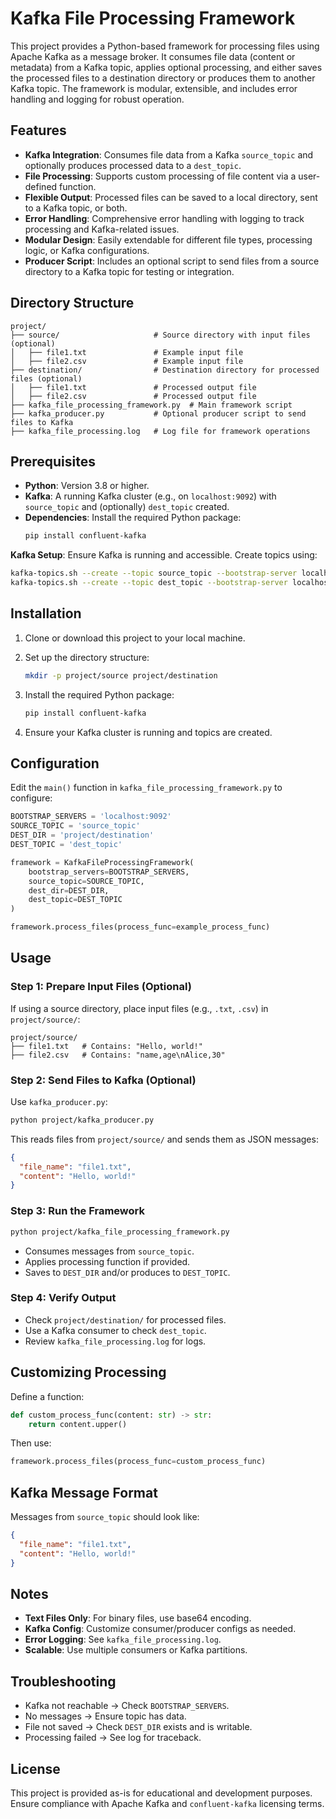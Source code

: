 # Kafka File Processing Framework

This project provides a Python-based framework for processing files using Apache Kafka as a message broker. It consumes file data (content or metadata) from a Kafka topic, applies optional processing, and either saves the processed files to a destination directory or produces them to another Kafka topic. The framework is modular, extensible, and includes error handling and logging for robust operation.

## Features
- **Kafka Integration**: Consumes file data from a Kafka `source_topic` and optionally produces processed data to a `dest_topic`.
- **File Processing**: Supports custom processing of file content via a user-defined function.
- **Flexible Output**: Processed files can be saved to a local directory, sent to a Kafka topic, or both.
- **Error Handling**: Comprehensive error handling with logging to track processing and Kafka-related issues.
- **Modular Design**: Easily extendable for different file types, processing logic, or Kafka configurations.
- **Producer Script**: Includes an optional script to send files from a source directory to a Kafka topic for testing or integration.

## Directory Structure
```
project/
├── source/                     # Source directory with input files (optional)
│   ├── file1.txt               # Example input file
│   ├── file2.csv               # Example input file
├── destination/                # Destination directory for processed files (optional)
│   ├── file1.txt               # Processed output file
│   ├── file2.csv               # Processed output file
├── kafka_file_processing_framework.py  # Main framework script
├── kafka_producer.py           # Optional producer script to send files to Kafka
├── kafka_file_processing.log   # Log file for framework operations
```

## Prerequisites
- **Python**: Version 3.8 or higher.
- **Kafka**: A running Kafka cluster (e.g., on `localhost:9092`) with `source_topic` and (optionally) `dest_topic` created.
- **Dependencies**: Install the required Python package:
  ```bash
  pip install confluent-kafka
  ```

**Kafka Setup**: Ensure Kafka is running and accessible. Create topics using:

```bash
kafka-topics.sh --create --topic source_topic --bootstrap-server localhost:9092 --partitions 1 --replication-factor 1
kafka-topics.sh --create --topic dest_topic --bootstrap-server localhost:9092 --partitions 1 --replication-factor 1
```

## Installation

1. Clone or download this project to your local machine.
2. Set up the directory structure:

   ```bash
   mkdir -p project/source project/destination
   ```

3. Install the required Python package:

   ```bash
   pip install confluent-kafka
   ```

4. Ensure your Kafka cluster is running and topics are created.

## Configuration

Edit the `main()` function in `kafka_file_processing_framework.py` to configure:

```python
BOOTSTRAP_SERVERS = 'localhost:9092'
SOURCE_TOPIC = 'source_topic'
DEST_DIR = 'project/destination'
DEST_TOPIC = 'dest_topic'

framework = KafkaFileProcessingFramework(
    bootstrap_servers=BOOTSTRAP_SERVERS,
    source_topic=SOURCE_TOPIC,
    dest_dir=DEST_DIR,
    dest_topic=DEST_TOPIC
)

framework.process_files(process_func=example_process_func)
```

## Usage

### Step 1: Prepare Input Files (Optional)

If using a source directory, place input files (e.g., `.txt`, `.csv`) in `project/source/`:

```
project/source/
├── file1.txt   # Contains: "Hello, world!"
├── file2.csv   # Contains: "name,age\nAlice,30"
```

### Step 2: Send Files to Kafka (Optional)

Use `kafka_producer.py`:

```bash
python project/kafka_producer.py
```

This reads files from `project/source/` and sends them as JSON messages:

```json
{
  "file_name": "file1.txt",
  "content": "Hello, world!"
}
```

### Step 3: Run the Framework

```bash
python project/kafka_file_processing_framework.py
```

- Consumes messages from `source_topic`.
- Applies processing function if provided.
- Saves to `DEST_DIR` and/or produces to `DEST_TOPIC`.

### Step 4: Verify Output

- Check `project/destination/` for processed files.
- Use a Kafka consumer to check `dest_topic`.
- Review `kafka_file_processing.log` for logs.

## Customizing Processing

Define a function:

```python
def custom_process_func(content: str) -> str:
    return content.upper()
```

Then use:

```python
framework.process_files(process_func=custom_process_func)
```

## Kafka Message Format

Messages from `source_topic` should look like:

```json
{
  "file_name": "file1.txt",
  "content": "Hello, world!"
}
```

## Notes

- **Text Files Only**: For binary files, use base64 encoding.
- **Kafka Config**: Customize consumer/producer configs as needed.
- **Error Logging**: See `kafka_file_processing.log`.
- **Scalable**: Use multiple consumers or Kafka partitions.

## Troubleshooting

- Kafka not reachable → Check `BOOTSTRAP_SERVERS`.
- No messages → Ensure topic has data.
- File not saved → Check `DEST_DIR` exists and is writable.
- Processing failed → See log for traceback.

## License

This project is provided as-is for educational and development purposes. Ensure compliance with Apache Kafka and `confluent-kafka` licensing terms.
